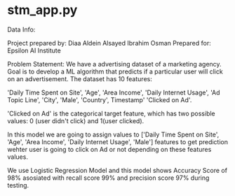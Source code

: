 # stm_app.py
Data Info:

Project prepared by: Diaa Aldein Alsayed Ibrahim Osman
Prepared for: Epsilon AI Institute

Problem Statement:
We have a advertising dataset of a marketing agency. Goal is to develop a ML algorithm that predicts if a particular user will click on an advertisement. The dataset has 10 features:

'Daily Time Spent on Site', 'Age', 'Area Income', 'Daily Internet Usage', 'Ad Topic Line', 'City', 'Male', 'Country', Timestamp' 'Clicked on Ad'.

'Clicked on Ad' is the categorical target feature, which has two possible values: 0 (user didn't click) and 1(user clicked).

In this model we are going to assign values to ['Daily Time Spent on Site', 'Age', 'Area Income', 'Daily Internet Usage', 'Male'] features to get prediction wehter user is going to click on Ad or not depending on these features values.

We use Logistic Regression Model and this model shows Accuracy Score of 98% asosiated with recall score 99% and precision score 97% during testing.
